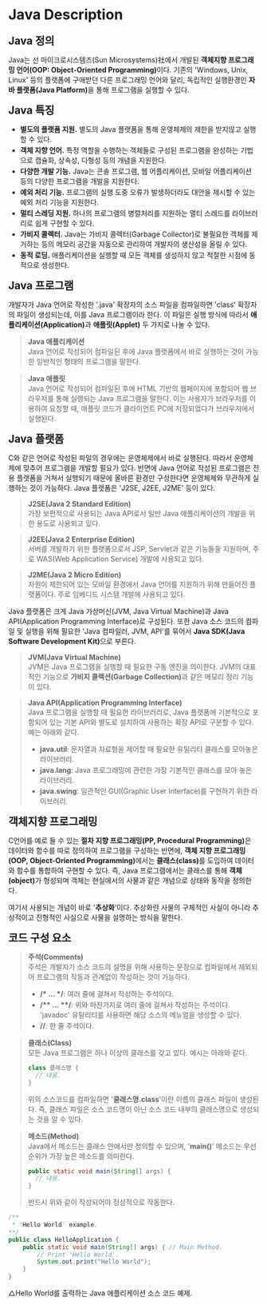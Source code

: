 <h1>Java Description</h1>
<h2>Java 정의</h2>
<p>Java는 선 마이크로시스템즈(Sun Microsystems)社에서 개발된 <b>객체지향 프로그래밍 언어(OOP: Object-Oriented Programming)</b>이다. 기존의 'Windows, Unix, Linux' 등의 플랫폼에 구애받던 다른 프로그래밍 언어와 달리, 독립적인 실행환경인 <b>자바 플랫폼(Java Platform)</b>을 통해 프로그램을 실행할 수 있다.</p>

<h2>Java 특징</h2>
<ul>
    <li><b>별도의 플랫폼 지원.</b> 별도의 Java 플랫폼을 통해 운영체제의 제한을 받지않고 실행할 수 있다.</li>
    <li><b>객체 지향 언어.</b> 특정 역할을 수행하는 객체들로 구성된 프로그램을 완성하는 기법으로 캡슐화, 상속성, 다형성 등의 개념을 지원한다.</li>
    <li><b>다양한 개발 기능.</b> Java는 콘솔 프로그램, 웹 어플리케이션, 모바일 어플리케이션 등의 다양한 프로그램을 개발을 지원한다.</li>
    <li><b>예외 처리 기능.</b> 프로그램의 실행 도중 오류가 발생하더라도 대안을 제시할 수 있는 예외 처리 기능을 지원한다.</li>
    <li><b>멀티 스레딩 지원.</b> 하나의 프로그램의 병렬처리를 지원하는 멀티 스레드를 라이브러리로 쉽게 구현할 수 있다.</li>
    <li><b>가비지 콜렉터.</b> Java는 가비지 콜렉터(Garbage Collector)로 불필요한 객체를 제거하는 등의 메모리 공간을 자동으로 관리하여 개발자의 생산성을 올릴 수 있다.</li>
    <li><b>동적 로딩.</b> 애플리케이션을 실행할 때 모든 객체를 생성하지 않고 적절한 시점에 동적으로 생성한다.</li>
</ul>

<h2>Java 프로그램</h2>
<p>개발자가 Java 언어로 작성한 '.java' 확장자의 소스 파일을 컴파일하면 'class' 확장자의 파일이 생성되는데, 이를 Java 프로그램이라 한다. 이 파일은 실행 방식에 따라서 <b>애플리케이션(Application)</b>과 <b>애플릿(Applet)</b> 두 가지로 나눌 수 있다.</p>

> <b>Java 애플리케이션</b><br>
> Java 언어로 작성되어 컴파일된 후에 Java 플랫폼에서 바로 실행하는 것이 가능한 일반적인 형태의 프로그램을 말한다.

> <b>Java 애플릿</b><br>
> Java 언어로 작성되어 컴파일된 후에 HTML 기반의 웹페이지에 포함되어 웹 브라우저를 통해 실행되는 Java 프로그램을 말한다. 이는 사용자가 브라우저를 이용하여 요청할 때, 애플릿 코드가 클라이언트 PC에 저장되었다가 브라우저에서 실행된다.

<h2>Java 플랫폼</h2>
<p>C와 같은 언어로 작성된 파일의 경우에는 운영체제에서 바로 실행된다. 따라서 운영체제에 맞추어 프로그램을 개발할 필요가 있다. 반면에 Java 언어로 작성된 프로그램은 전용 플랫폼을 거쳐서 실행되기 때문에 올바른 환경만 구성한다면 운영체제와 무관하게 실행하는 것이 가능하다. Java 플랫폼은 'J2SE, J2EE, J2ME' 등이 있다.</p>

> <b>J2SE(Java 2 Standard Edition)</b><br>
> 가장 보편적으로 사용되는 Java API로서 일반 Java 애플리케이션의 개발을 위한 용도로 사용되고 있다.

> <b>J2EE(Java 2 Enterprise Edition)</b><br>
> 서버를 개발하기 위한 플랫폼으로서 JSP, Servlet과 같은 기능들을 지원하며, 주로 WAS(Web Application Service) 개발에 사용되고 있다.

> <b>J2ME(Java 2 Micro Edition)</b><br>
> 자원이 제한되어 있는 모바일 환경에서 Java 언어를 지원하기 위해 만들어진 플랫폼이다. 주로 임베디드 시스템 개발에 사용되고 있다.

<p>
    Java 플랫폼은 크게 Java 가상머신(JVM, Java Virtual Machine)과 Java API(Application Programming Interface)로 구성된다. 또한 Java 소스 코드의 컴파일 및 실행을 위해 필요한 'Java 컴파일러, JVM, API'를 묶어서 <b>Java SDK(Java Software Development Kit)</b>으로 부른다.
</p>

> <b>JVM(Java Virtual Machine)</b><br>
> JVM은 Java 프로그램을 실행할 때 필요한 구동 엔진을 의미한다. JVM의 대표적인 기능으로 <b>가비지 콜렉션(Garbage Collection)</b>과 같은 메모리 정리 기능이 있다.

> <b>Java API(Application Programming Interface)</b><br>
> Java 프로그램을 실행할 때 필요한 라이브러리로, Java 플랫폼에 기본적으로 포함되어 있는 기본 API와 별도로 설치하여 사용하는 확장 API로 구분할 수 있다. 예는 아래와 같다.
> <ul>
>   <li><b>java.util</b>: 문자열과 자료형을 제어할 때 필요한 유틸리티 클래스를 모아놓은 라이브러리.</li>
>   <li><b>java.lang</b>: Java 프로그래밍에 관련한 가장 기본적인 클래스를 모아 놓은 라이브러리.</li>
>   <li><b>java.swing</b>: 일관적인 GUI(Graphic User Interface)를 구현하기 위한 라이브러리.</li>
> </ul>

<h2>객체지향 프로그래밍</h2>
<p>C언어를 예로 들 수 있는 <b>절차 지향 프로그래밍(PP, Procedural Programming)</b>은 데이터와 함수를 따로 정의하여 프로그램을 구성하는 반면에, <b>객체 지향 프로그래밍(OOP, Object-Oriented Programming)</b>에서는 <b>클래스(class)</b>를 도입하여 데이터와 함수를 통합하여 구현할 수 있다. 즉, Java 프로그램에서는 클래스를 통해 <b>객체(object)</b>가 형성되며 객체는 현실에서의 사물과 같은 개념으로 상태와 동작을 정의한다.</p>
<p>여기서 사용되는 개념이 바로 '<b>추상화</b>'이다. 추상화란 사물의 구체적인 사실이 아니라 추상적이고 전형적인 사실으로 사물을 설명하는 방식을 말한다.</p>

<h2>코드 구성 요소</h2>

> <b>주석(Comments)</b><br>
> 주석은 개발자가 소스 코드의 설명을 위해 사용하는 문장으로 컴파일에서 제외되어 프로그램의 작동과 관계없이 작성하는 것이 가능하다.
> - <b>/* ... */</b>: 여러 줄에 걸쳐서 작성하는 주석이다.
> - <b>/** ... **/</b>: 위와 마찬가지로 여러 줄에 걸쳐서 작성하는 주석이다. 'javadoc' 유틸리티를 사용하면 해당 소스의 메뉴얼을 생성할 수 있다.
> - <b>//</b>: 한 줄 주석이다.

> <b>클래스(Class)</b><br>
> 모든 Java 프로그램은 하나 이상의 클래스를 갖고 있다. 예시는 아래와 같다.
> ```java
> class 클래스명 {
>   // 내용.
> }
> ```
> 위의 소스코드를 컴파일하면 '<b>클래스명.class</b>'이란 이름의 클래스 파일이 생성된다. 즉, 클래스 파일은 소스 코드명이 아닌 소스 코드 내부의 클래스명으로 생성되는 것을 알 수 있다.

> <b>메소드(Method)</b><br>
> Java에서 메소드는 클래스 안에서만 정의할 수 있으며, '<b>main()</b>' 메소드는 우선 순위가 가장 높은 메소드를 의미한다.
> ```java
> public static void main(String[] args) {
>   // 내용.
> }
> ```
> 반드시 위와 같이 작성되어야 정상적으로 작동한다.

```java
/**
 * 'Hello World' example.
**/
public class HelloApplication {
    public static void main(String[] args) { // Main Method.
        // Print 'Hello World'.
        System.out.print("Hello World");
    }
}
```
<p>△Hello World를 출력하는 Java 애플리케이션 소스 코드 예제.</p>



<style>
    h2 {
        margin-top: 15px;
        margin-bottom: 5px;
    }
    li {
        margin-bottom: 2px;
    }
    p {
        margin-bottom: 10px;
    }
</style>